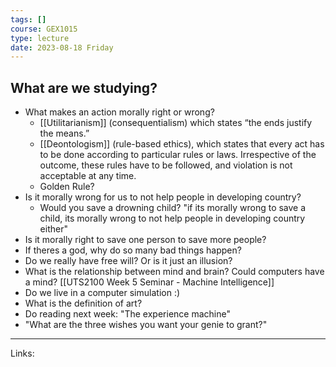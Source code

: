 ```yaml
---
tags: []
course: GEX1015
type: lecture
date: 2023-08-18 Friday
---
```


## What are we studying?

- What makes an action morally right or wrong? 
	- [[Utilitarianism]] (consequentialism) which states “the ends justify the means.”
	- [[Deontologism]] (rule-based ethics), which states that every act has to be done according to particular rules or laws. Irrespective of the outcome, these rules have to be followed, and violation is not acceptable at any time.
	- Golden Rule?
- Is it morally wrong for us to not help people in developing country?
	- Would you save a drowning child? "if its morally wrong to save a child, its morally wrong to not help people in developing country either"
- Is it morally right to save one person to save more people?
- If theres a god, why do so many bad things happen?
- Do we really have free will? Or is it just an illusion?
- What is the relationship between mind and brain? Could computers have a mind? [[UTS2100 Week 5 Seminar - Machine Intelligence]]
- Do we live in a computer simulation :)
- What is the definition of art?
- Do reading next week: "The experience machine"
- "What are the three wishes you want your genie to grant?" 

---
Links:
